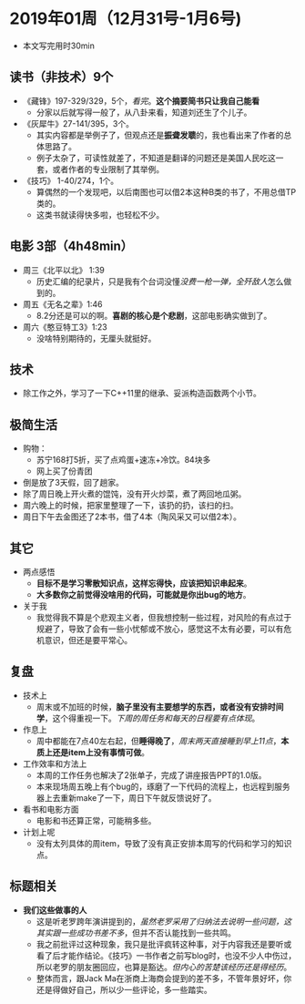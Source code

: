 # 2019年01周（12月31号-1月6号)

+ 本文写完用时30min

## 读书（非技术）9个

+ 《藏锋》197-329/329，5个，*看完*。**这个摘要简书只让我自己能看**
  + 分家以后就写得一般了，从八卦来看，知道刘还生了个儿子。
+ 《灰犀牛》27-141/395，3个。
  + 其实内容都是举例子了，但观点还是**振聋发聩**的，我也看出来了作者的总体思路了。
  + 例子太杂了，可读性就差了，不知道是翻译的问题还是美国人民吃这一套，或者作者的专业限制了其举例。
+ 《技巧》 1-40/274，1个。
  + 算偶然的一个发现吧，以后南图也可以借2本这种B类的书了，不用总借TP类的。
  + 这类书就读得快多啦，也轻松不少。

## 电影 3部（4h48min）

+ 周三《北平以北》 1:39
  + 历史汇编的纪录片，只是我有个台词没懂*没费一枪一弹，全歼敌人*怎么做到的。
+ 周五《无名之辈》1:46
  + 8.2分还是可以的啊。**喜剧的核心是个悲剧**，这部电影确实做到了。
+ 周六《憨豆特工3》1:23
  + 没啥特别期待的，无厘头就挺好。

## 技术

+ 除工作之外，学习了一下C++11里的继承、妥派构造函数两个小节。

## 极简生活

+ 购物：
  + 苏宁168打5折，买了点鸡蛋+速冻+冷饮。84块多
  + 网上买了份青团
+ 倒是放了3天假，回了趟家。
+ 除了周日晚上开火煮的馄饨，没有开火炒菜，煮了两回地瓜粥。
+ 周六晚上的时候，把家里整理了一下，该扔的扔，该扫的扫。
+ 周日下午去金图还了2本书，借了4本（陶风采又可以借2本）。

## 其它

+ 两点感悟
  + **目标不是学习零散知识点，这样忘得快，应该把知识串起来**。
  + **大多数你之前觉得没啥用的代码，可能就是你出bug的地方**。
+ 关于我
  + 我觉得我不算是个悲观主义者，但我想控制一些过程，对风险的有点过于规避了，导致了会有一些小忧郁或不放心，感觉这不太有必要，可以有危机意识，但还是要平常心。

## 复盘

+ 技术上
  + 周末或不加班的时候，**脑子里没有主要想学的东西，或者没有安排时间学**，这个得重视一下。*下周的周任务和每天的日程要有点体现*。
+ 作息上
  + 周中都能在7点40左右起，但**睡得晚了**，*周末两天直接睡到早上11点*，**本质上还是item上没有事情可做**。
+ 工作效率和方法上
  + 本周的工作任务也解决了2张单子，完成了讲座报告PPT的1.0版。
  + 本来现场周五晚上有个bug的，琢磨了一下代码的流程上，也远程到服务器上去重新make了一下，周日下午就反馈说好了。
+ 看书和电影方面
  + 电影和书还算正常，可能稍多些。
+ 计划上呢
  + 没有太列具体的周item，导致了没有真正安排本周写的代码和学习的知识点。

## 标题相关

+ **我们这些做事的人**
  + 这是听老罗跨年演讲提到的，*虽然老罗采用了归纳法去说明一些问题，这其实跟一些成功书差不多*，但并不否认能找到一些共鸣。
  + 我之前批评过这种现象，我只是批评疯转这种事，对于内容我还是要听或看了后才能作结论。《技巧》一书作者之前写blog时，也没不少人中伤过，所以老罗的朋友圈回应，也算是豁达。*但内心的苦楚该经历还是得经历*。
  + 整体而言，跟Jack Ma在浙商上海商会提到的差不多，不管年景好坏，你还是得做好自己，所以少一些评论，多一些踏实。
